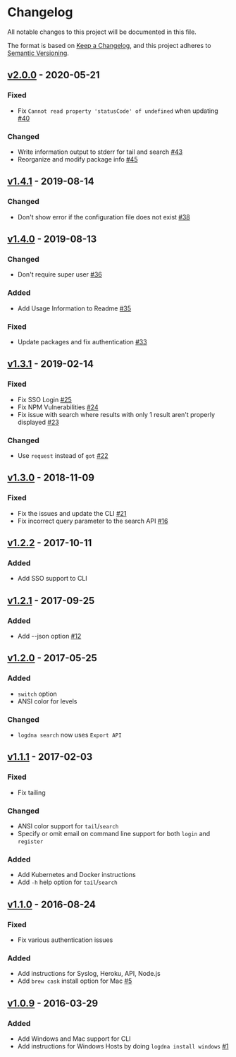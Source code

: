 # Changelog
All notable changes to this project will be documented in this file.

The format is based on [Keep a Changelog](https://keepachangelog.com/en/1.0.0/),
and this project adheres to [Semantic Versioning](https://semver.org/spec/v2.0.0.html).

## [v2.0.0] - 2020-05-21
### Fixed
- Fix `Cannot read property 'statusCode' of undefined` when updating [#40](https://github.com/logdna/logdna-cli/pull/40)

### Changed
- Write information output to stderr for tail and search [#43](https://github.com/logdna/logdna-cli/pull/43)
- Reorganize and modify package info [#45](https://github.com/logdna/logdna-cli/pull/45)

## [v1.4.1] - 2019-08-14
### Changed
- Don't show error if the configuration file does not exist [#38](https://github.com/logdna/logdna-cli/pull/38)

## [v1.4.0] - 2019-08-13
### Changed
- Don't require super user [#36](https://github.com/logdna/logdna-cli/pull/36)

### Added
- Add Usage Information to Readme [#35](https://github.com/logdna/logdna-cli/pull/35)

### Fixed
- Update packages and fix authentication [#33](https://github.com/logdna/logdna-cli/pull/33)

## [v1.3.1] - 2019-02-14
### Fixed
- Fix SSO Login [#25](https://github.com/logdna/logdna-cli/pull/25)
- Fix NPM Vulnerabilities [#24](https://github.com/logdna/logdna-cli/pull/24)
- Fix issue with search where results with only 1 result aren't properly displayed [#23](https://github.com/logdna/logdna-cli/pull/23)

### Changed
- Use `request` instead of `got` [#22](https://github.com/logdna/logdna-cli/pull/22)

## [v1.3.0] - 2018-11-09
### Fixed
- Fix the issues and update the CLI [#21](https://github.com/logdna/logdna-cli/pull/21)
- Fix incorrect query parameter to the search API [#16](https://github.com/logdna/logdna-cli/pull/16)

## [v1.2.2] - 2017-10-11
### Added
- Add SSO support to CLI

## [v1.2.1] - 2017-09-25
### Added
- Add --json option [#12](https://github.com/logdna/logdna-cli/pull/12)

## [v1.2.0] - 2017-05-25
### Added
- `switch` option
- ANSI color for levels

### Changed
- `logdna search` now uses `Export API`

## [v1.1.1] - 2017-02-03
### Fixed
- Fix tailing

### Changed
- ANSI color support for `tail`/`search`
- Specify or omit email on command line support for both `login` and `register`

### Added
- Add Kubernetes and Docker instructions
- Add `-h` help option for `tail`/`search`

## [v1.1.0] - 2016-08-24
### Fixed
- Fix various authentication issues

### Added
- Add instructions for Syslog, Heroku, API, Node.js
- Add `brew cask` install option for Mac [#5](https://github.com/logdna/logdna-cli/pull/5)

## [v1.0.9] - 2016-03-29
### Added
- Add Windows and Mac support for CLI
- Add instructions for Windows Hosts by doing `logdna install windows` [#1](https://github.com/logdna/logdna-cli/pull/1)


[v2.0.0]: https://github.com/answerbook/logdna-workers/compare/v1.4.1...v2.0.0
[v1.4.1]: https://github.com/answerbook/logdna-workers/compare/v1.4.0...v1.4.1
[v1.4.0]: https://github.com/answerbook/logdna-workers/compare/v1.3.1...v1.4.0
[v1.3.1]: https://github.com/answerbook/logdna-workers/compare/v1.3.0...v1.3.1
[v1.3.0]: https://github.com/answerbook/logdna-workers/compare/v1.2.2...v1.3.0
[v1.2.2]: https://github.com/answerbook/logdna-workers/compare/v1.2.1...v1.2.2
[v1.2.1]: https://github.com/answerbook/logdna-workers/compare/v1.2.0...v1.2.1
[v1.2.0]: https://github.com/answerbook/logdna-workers/compare/v1.1.1...v1.2.0
[v1.1.1]: https://github.com/answerbook/logdna-workers/compare/v1.0.9...v1.1.1
[v1.1.0]: https://github.com/answerbook/logdna-workers/compare/v1.0.9...v1.1.0
[v1.0.9]: https://github.com/answerbook/logdna-workers/releases/tag/v1.0.9
